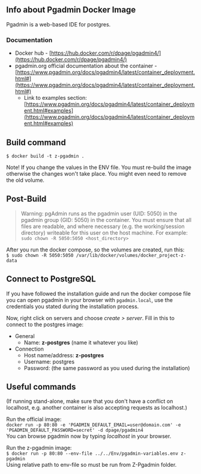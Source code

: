 ## Info about Pgadmin Docker Image
Pgadmin is a web-based IDE for postgres.   

### Documentation  
- Docker hub - [https://hub.docker.com/r/dpage/pgadmin4/](https://hub.docker.com/r/dpage/pgadmin4/)  
- pgadmin.org official documentation about the container - [https://www.pgadmin.org/docs/pgadmin4/latest/container_deployment.html#](https://www.pgadmin.org/docs/pgadmin4/latest/container_deployment.html#)  
    - Link to examples section: [https://www.pgadmin.org/docs/pgadmin4/latest/container_deployment.html#examples](https://www.pgadmin.org/docs/pgadmin4/latest/container_deployment.html#examples)  

## Build command  
`$ docker build -t z-pgadmin . ` 

Note! If you change the values in the ENV file. You must re-build the image otherwise the changes won't take place. You might even need to remove the old volume.  

## Post-Build  
> Warning: pgAdmin runs as the pgadmin user (UID: 5050) in the pgadmin group (GID: 5050) in the container. You must ensure that all files are readable, and where necessary (e.g. the working/session directory) writeable for this user on the host machine. For example: `sudo chown -R 5050:5050 <host_directory>`  

After you run the docker compose, so the volumes are created, run this:  
`$ sudo chown -R 5050:5050 /var/lib/docker/volumes/docker_project-z-data`  

## Connect to PostgreSQL
If you have followed the installation guide and run the docker compose file you can open pgadmin in your browser with `pgadmin.local`, use the credentials you stated during the installation process.  

Now, right click on servers and choose *create > server*. Fill in this to connect to the postgres image:  
- General  
    - Name: **z-postgres** (name it whatever you like)  
- Connection  
    - Host name/address: **z-postgres**  
    - Username: postgres  
    - Password: (the same password as you used during the installation)  

## Useful commands  
(If running stand-alone, make sure that you don't have a conflict on localhost, e.g. another container is also accepting requests as localhost.)  

Run the official image:  
    `docker run -p 80:80 -e 'PGADMIN_DEFAULT_EMAIL=user@domain.com' -e 'PGADMIN_DEFAULT_PASSWORD=secret' -d dpage/pgadmin4`  
You can browse pgadmin now by typing *localhost* in your browser.  

Run the z-pgadmin image:  
    `$ docker run -p 80:80 --env-file ../../Env/pgadmin-variables.env z-pgadmin`  
Using relative path to env-file so must be run from Z-Pgadmin folder.  

